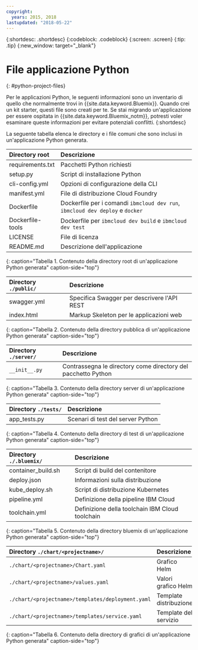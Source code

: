 ```yaml
---
copyright:
  years: 2015, 2018
lastupdated: "2018-05-22"
---
```


{:shortdesc: .shortdesc}
{:codeblock: .codeblock}
{:screen: .screen}
{:tip: .tip}
{:new_window: target="_blank"}

# File applicazione Python
{: #python-project-files}

Per le applicazioni Python, le seguenti informazioni sono un inventario di quello che normalmente trovi in {{site.data.keyword.Bluemix}}. Quando crei un kit starter, questi file sono creati per te. Se stai migrando un'applicazione per essere ospitata in {{site.data.keyword.Bluemix_notm}}, potresti voler esaminare queste informazioni per evitare potenziali conflitti.
{:shortdesc}

La seguente tabella elenca le directory e i file comuni che sono inclusi in un'applicazione Python generata.

| Directory root                                     | Descrizione                       |
|:------------------------------------------------|:------------------------------------------|
| requirements.txt | Pacchetti Python richiesti |
| setup.py | Script di installazione Python |
| cli-config.yml | Opzioni di configurazione della CLI |
| manifest.yml | File di distribuzione Cloud Foundry |
| Dockerfile | Dockerfile per i comandi `ibmcloud dev run`, `ibmcloud dev deploy` e `docker` |
| Dockerfile-tools | Dockerfile per `ibmcloud dev build` e `ibmcloud dev test` |
| LICENSE | File di licenza |
| README.md | Descrizione dell'applicazione |
{: caption="Tabella 1. Contenuto della directory root di un'applicazione Python generata" caption-side="top"}

| Directory `./public/` | Descrizione |
|:------------------------------------------------|:------------------------------------------|
| swagger.yml | Specifica Swagger per descrivere l'API REST |
| index.html | Markup Skeleton per le applicazioni web |
{: caption="Tabella 2. Contenuto della directory pubblica di un'applicazione Python generata" caption-side="top"}

| Directory `./server/` | Descrizione |
|:------------------------------------------------|:------------------------------------------|
| `__init__.py` | Contrassegna le directory come directory del pacchetto Python |
{: caption="Tabella 3. Contenuto della directory server di un'applicazione Python generata" caption-side="top"}

| Directory `./tests/` | Descrizione |
|:------------------------------------------------|:------------------------------------------|
| app_tests.py | Scenari di test del server Python |
{: caption="Tabella 4. Contenuto della directory di test di un'applicazione Python generata" caption-side="top"}

| Directory `./.bluemix/` | Descrizione |
|:------------------------------------------------|:------------------------------------------|
| container_build.sh | Script di build del contenitore |
| deploy.json | Informazioni sulla distribuzione|
| kube_deploy.sh | Script di distribuzione Kubernetes |
| pipeline.yml | Definizione della pipeline IBM Cloud |
| toolchain.yml | Definizione della toolchain IBM Cloud toolchain |
{: caption="Tabella 5. Contenuto della directory bluemix di un'applicazione Python generata" caption-side="top"}

| Directory `./chart/<projectname>/` | Descrizione |
|:------------------------------------------------|:------------------------------------------|
| `./chart/<projectname>/Chart.yaml` | Grafico Helm |
| `./chart/<projectname>/values.yaml` | Valori grafico Helm |
| `./chart/<projectname>/templates/deployment.yaml` | Template distribuzione |
| `./chart/<projectname>/templates/service.yaml` | Template del servizio |
{: caption="Tabella 6. Contenuto della directory di grafici di un'applicazione Python generata" caption-side="top"}

